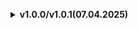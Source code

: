 </details>

**<details><summary>v1.0.0/v1.0.1(07.04.2025)</summary>**

* Добавление русификатора на сайт.
* Изменение логотипа плагина.

</details>